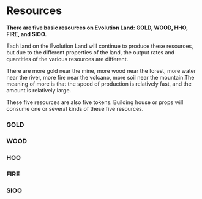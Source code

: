 # Resources

**There are five basic resources on Evolution Land: GOLD, WOOD, HHO, FIRE, and SIOO.**

Each land on the Evolution Land will continue to produce these resources, but due to the different properties of the land, the output rates and quantities of the various resources are different.

There are more gold near the mine, more wood near the forest, more water near the river, more fire near the volcano, more soil near the mountain.The meaning of more is that the speed of production is relatively fast, and the amount is relatively large.

These five resources are also five tokens. Building house or props will consume one or several kinds of these five resources. 

### GOLD

### WOOD

### HOO

### FIRE

### SIOO

